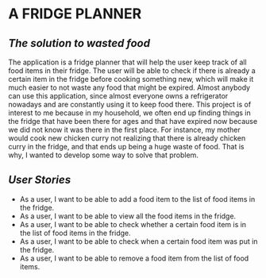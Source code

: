 
# **A FRIDGE PLANNER**

## *The solution to wasted food*

The application is a fridge planner that will help the user keep track of all food items in their fridge. The user will 
be able to check if there is already a certain item in the fridge before cooking something new, which will make it much 
easier to not waste any food that might be expired. Almost anybody can use this application, since almost everyone owns
a refrigerator nowadays and are constantly using it to keep food there. This project is of interest to me because in my
household, we often end up finding things in the fridge that have been there for ages and that have expired now because
we did not know it was there in the first place. For instance, my mother would cook new chicken curry not realizing that
there is already chicken curry in the fridge, and that ends up being a huge waste of food. That is why, I wanted to 
develop some way to solve that problem.

## ***User Stories***

- As a user,  I want to be able to add a food item to the list of food items in the fridge. 
- As a user, I want to be able to view all the food items in the fridge.
- As a user, I want to be able to check whether a certain food item is in the list of food items in the fridge. 
- As a user, I want to be able to check when a certain food item was put in the fridge. 
- As a user, I want to be able to remove a food item from the list of food items. 